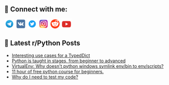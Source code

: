 ## 🔎 Connect with me:
[<img src="https://github.com/bullbesh/bullbesh/blob/main/images/Telegram.png" width="32" height="32" />](https://t.me/bullbesh)
[<img src="https://github.com/bullbesh/bullbesh/blob/main/images/VK.png" width="32" height="32" />](https://vk.com/bullbesh)
[<img src="https://github.com/bullbesh/bullbesh/blob/main/images/Twitter.png" width="32" height="32" />](https://twitter.com/bullbesh1)
[<img src="https://github.com/bullbesh/bullbesh/blob/main/images/Instagram.png" width="32" height="32" />](https://www.instagram.com/bullbesh)
[<img src="https://github.com/bullbesh/bullbesh/blob/main/images/Reddit.png" width="32" height="32" />](https://www.reddit.com/user/bullbesh)
[<img src="https://github.com/bullbesh/bullbesh/blob/main/images/YouTube.png" width="32" height="32" />](https://www.youtube.com/channel/UCtfjRs6uzgq5mfm8S06WTcg)

## 📕 Latest r/Python Posts
<!-- BLOG-POST-LIST:START -->
- [Interesting use cases for a TypedDict](https://www.reddit.com/r/Python/comments/xovtf0/interesting_use_cases_for_a_typeddict/)
- [Python is taught in stages, from beginner to advanced](https://www.reddit.com/r/Python/comments/xoutub/python_is_taught_in_stages_from_beginner_to/)
- [VirtualEnv: Why doesn&#39;t python windows symlink env/bin to env/scripts?](https://www.reddit.com/r/Python/comments/xouaew/virtualenv_why_doesnt_python_windows_symlink/)
- [11 hour of free python course for beginners.](https://www.reddit.com/r/Python/comments/xou4yd/11_hour_of_free_python_course_for_beginners/)
- [Why do I need to test my code?](https://www.reddit.com/r/Python/comments/xotmod/why_do_i_need_to_test_my_code/)
<!-- BLOG-POST-LIST:END -->
